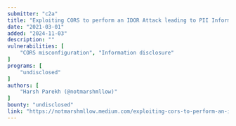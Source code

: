 ```yaml
---
submitter: "c2a"
title: "Exploiting CORS to perform an IDOR Attack leading to PII Information Disclosure"
date: "2021-03-01"
added: "2024-11-03"
description: ""
vulnerabilities: [
    "CORS misconfiguration", "Information disclosure"
]
programs: [
    "undisclosed"
]
authors: [
    "Harsh Parekh (@notmarshmllow)"
]
bounty: "undisclosed"
link: "https://notmarshmllow.medium.com/exploiting-cors-to-perform-an-idor-attack-leading-to-pii-information-disclosure-95ef21ecf8ee"
---
```




